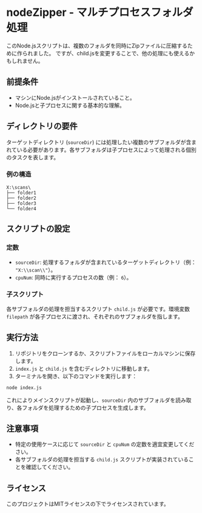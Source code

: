 # nodeZipper - マルチプロセスフォルダ処理

このNode.jsスクリプトは、複数のフォルダを同時にZipファイルに圧縮するために作られました。
ですが、child.jsを変更することで、他の処理にも使えるかもしれません。

## 前提条件

- マシンにNode.jsがインストールされていること。
- Node.jsと子プロセスに関する基本的な理解。

## ディレクトリの要件

ターゲットディレクトリ (`sourceDir`) には処理したい複数のサブフォルダが含まれている必要があります。各サブフォルダは子プロセスによって処理される個別のタスクを表します。

### 例の構造

```
X:\scans\
├── folder1
├── folder2
├── folder3
└── folder4
```

## スクリプトの設定

### 定数

- `sourceDir`: 処理するフォルダが含まれているターゲットディレクトリ（例： `"X:\\scan\\"`）。
- `cpuNum`: 同時に実行するプロセスの数（例： `6`）。

### 子スクリプト

各サブフォルダの処理を担当するスクリプト `child.js` が必要です。環境変数 `filepath` が各子プロセスに渡され、それぞれのサブフォルダを指します。

## 実行方法

1. リポジトリをクローンするか、スクリプトファイルをローカルマシンに保存します。
2. `index.js` と `child.js` を含むディレクトリに移動します。
3. ターミナルを開き、以下のコマンドを実行します：

```sh
node index.js
```

これによりメインスクリプトが起動し、`sourceDir` 内のサブフォルダを読み取り、各フォルダを処理するための子プロセスを生成します。

## 注意事項

- 特定の使用ケースに応じて `sourceDir` と `cpuNum` の定数を適宜変更してください。
- 各サブフォルダの処理を担当する `child.js` スクリプトが実装されていることを確認してください。

## ライセンス

このプロジェクトはMITライセンスの下でライセンスされています。